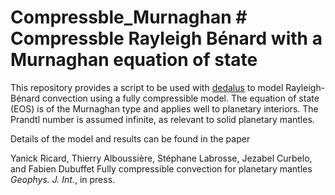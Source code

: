 # Compressble_Murnaghan # Compressble Rayleigh Bénard with a Murnaghan equation of state

This repository provides a script to be used with
[dedalus](http://dedalus-project.org) to model Rayleigh-Bénard
convection using a fully compressible model. The equation of state
(EOS) is of the Murnaghan type and applies well to planetary
interiors. The Prandtl number is assumed infinite, as relevant to
solid planetary mantles. 

Details of the model and results can be found in the paper

Yanick Ricard, Thierry Alboussière, Stéphane Labrosse, Jezabel Curbelo, and
Fabien Dubuffet
Fully compressible convection for planetary mantles
*Geophys. J. Int.*, in press.

